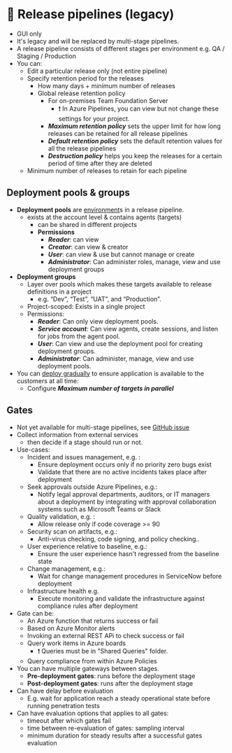 
# 📝 Release pipelines (legacy)

- GUI only
- It's legacy and will be replaced by multi-stage pipelines.
- A release pipeline consists of different stages per environment e.g. QA / Staging / Production
- You can:
  - Edit a particular release only (not entire pipeline)
  - Specify retention period for the releases
    - How many days + minimum number of releases
    - Global release retention policy
      - For on-premises Team Foundation Server
        - ❗ In Azure Pipelines, you can view but not change these settings for your project.
      - ***Maximum retention policy*** sets the upper limit for how long releases can be retained for all release pipelines
      - ***Default retention policy*** sets the default retention values for all the release pipelines
      - ***Destruction policy*** helps you keep the releases for a certain period of time after they are deleted
  - Minimum number of releases to retain for each pipeline

## Deployment pools & groups

- **Deployment pools** are [environment](./8.2.%20Azure%20Pipelines.md#environment)s in a release pipeline.
  - exists at the account level & contains agents (targets)
    - can be shared in different projects
    - **Permissions**
      - ***Reader***: can view
      - ***Creator***: can view & creator
      - ***User***: can view & use but cannot manage or create
      - ***Administrator***: Can administer roles, manage, view and use deployment groups
- **Deployment groups**
  - Layer over pools which makes these targets available to release definitions in a project
    - e.g. “Dev”, “Test”, “UAT”, and “Production”.
  - Project-scoped: Exists in a single project
  - Permissions:
    - ***Reader***: Can only view deployment pools.
    - ***Service account***: Can view agents, create sessions, and listen for jobs from the agent pool.
    - ***User***: Can view and use the deployment pool for creating deployment groups.
    - ***Administrator***: Can administer, manage, view and use deployment pools.
- You can [deploy gradually](https://docs.microsoft.com/en-us/azure/devops/pipelines/apps/cd/howto-webdeploy-iis-deploygroups?view=azure-devops#perform-a-safe-rolling-deployment) to ensure application is available to the customers at all time:
  - Configure ***Maximum number of targets in parallel***

## Gates

- Not yet available for multi-stage pipelines, see [GitHub issue](https://github.com/MicrosoftDocs/vsts-docs/issues/4497)
- Collect information from external services
  - then decide if a stage should run or not.
- Use-cases:
  - Incident and issues management, e.g. :
    - Ensure deployment occurs only if no priority zero bugs exist
    - Validate that there are no active incidents takes place after deployment
  - Seek approvals outside Azure Pipelines, e.g.:
    - Notify legal approval departments, auditors, or IT managers about a deployment by integrating with approval collaboration systems such as Microsoft Teams or Slack
  - Quality validation, e.g. :
    - Allow release only if code coverage >= 90
  - Security scan on artifacts, e.g.:
    - Anti-virus checking, code signing, and policy checking..
  - User experience relative to baseline, e.g.:
    - Ensure the user experience hasn't regressed from the baseline state
  - Change management, e.g.:
    - Wait for change management procedures in ServiceNow before deployment
  - Infrastructure health e.g.
    - Execute monitoring and validate the infrastructure against compliance rules after deployment
- Gate can be:
  - An Azure function that returns success or fail
  - Based on Azure Monitor alerts
  - Invoking an external REST APi to check success or fail
  - Query work items in Azure boards
    - ❗ Queries must be in "Shared Queries" folder.
  - Query compliance from within Azure Policies
- You can have multiple gateways between stages.
  - **Pre-deployment gates**: runs before the deployment stage
  - **Post-deployment gates**: runs after the deployment stage
- Can have delay before evaluation
  - E.g. wait for application reach a steady operational state before running penetration tests
- Can have evaluation options that applies to all gates:
  - timeout after which gates fail
  - time between re-evaluation of gates: sampling interval
  - minimum duration for steady results after a successful gates evaluation
